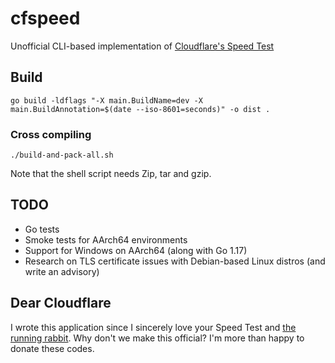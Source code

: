 # cfspeed

Unofficial CLI-based implementation of [Cloudflare's Speed Test](https://speed.cloudflare.com/)

## Build

```
go build -ldflags "-X main.BuildName=dev -X main.BuildAnnotation=$(date --iso-8601=seconds)" -o dist .
```

### Cross compiling

```
./build-and-pack-all.sh
```

Note that the shell script needs Zip, tar and gzip.

## TODO

- Go tests
- Smoke tests for AArch64 environments
- Support for Windows on AArch64 (along with Go 1.17)
- Research on TLS certificate issues with Debian-based Linux distros (and write an advisory)

## Dear Cloudflare

I wrote this application since I sincerely love your Speed Test and [the running rabbit](https://speed.cloudflare.com/static/img/speedrabbit-animate.gif). Why don't we make this official? I'm more than happy to donate these codes.
